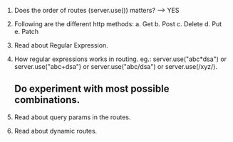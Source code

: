 1. Does the order of routes (server.use()) matters? --> YES

2. Following are the different http methods:
   a. Get
   b. Post
   c. Delete
   d. Put
   e. Patch

3. Read about Regular Expression.

4. How regular expressions works in routing.
   eg.: server.use("abc\*dsa") or server.use("abc+dsa") or server.use("abc/dsa") or server.use(/xyz/).

   ## Do experiment with most possible combinations.

5. Read about query params in the routes.

6. Read about dynamic routes.
